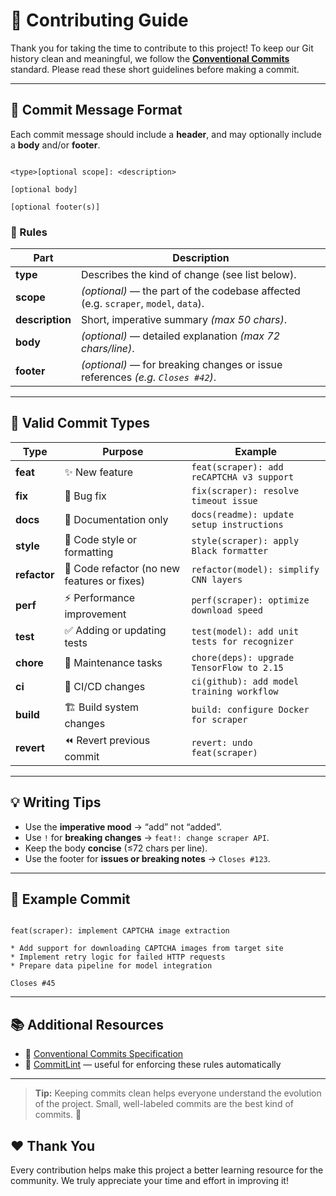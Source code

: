 # 🤝 Contributing Guide

Thank you for taking the time to contribute to this project!
To keep our Git history clean and meaningful, we follow the **[Conventional Commits](https://www.conventionalcommits.org)** standard.
Please read these short guidelines before making a commit.

---

## 🧩 Commit Message Format

Each commit message should include a **header**, and may optionally include a **body** and/or **footer**.

```

<type>[optional scope]: <description>

[optional body]

[optional footer(s)]

```

### 📌 Rules
| Part | Description |
|------|--------------|
| **type** | Describes the kind of change (see list below). |
| **scope** | *(optional)* — the part of the codebase affected (e.g. `scraper`, `model`, `data`). |
| **description** | Short, imperative summary *(max 50 chars)*. |
| **body** | *(optional)* — detailed explanation *(max 72 chars/line)*. |
| **footer** | *(optional)* — for breaking changes or issue references *(e.g. `Closes #42`)*. |

---

## 🧠 Valid Commit Types

| Type | Purpose | Example |
|------|----------|---------|
| **feat** | ✨ New feature | `feat(scraper): add reCAPTCHA v3 support` |
| **fix** | 🐛 Bug fix | `fix(scraper): resolve timeout issue` |
| **docs** | 📝 Documentation only | `docs(readme): update setup instructions` |
| **style** | 🎨 Code style or formatting | `style(scraper): apply Black formatter` |
| **refactor** | 🧹 Code refactor (no new features or fixes) | `refactor(model): simplify CNN layers` |
| **perf** | ⚡ Performance improvement | `perf(scraper): optimize download speed` |
| **test** | ✅ Adding or updating tests | `test(model): add unit tests for recognizer` |
| **chore** | 🔧 Maintenance tasks | `chore(deps): upgrade TensorFlow to 2.15` |
| **ci** | 🚀 CI/CD changes | `ci(github): add model training workflow` |
| **build** | 🏗️ Build system changes | `build: configure Docker for scraper` |
| **revert** | ⏪ Revert previous commit | `revert: undo feat(scraper)` |

---

## 💡 Writing Tips

- Use the **imperative mood** → “add” not “added”.
- Use `!` for **breaking changes** → `feat!: change scraper API`.
- Keep the body **concise** (≤72 chars per line).
- Use the footer for **issues or breaking notes** → `Closes #123`.

---

## 🧾 Example Commit

```

feat(scraper): implement CAPTCHA image extraction

* Add support for downloading CAPTCHA images from target site
* Implement retry logic for failed HTTP requests
* Prepare data pipeline for model integration

Closes #45

```

---

## 📚 Additional Resources
- 📖 [Conventional Commits Specification](https://www.conventionalcommits.org)
- 🧠 [CommitLint](https://commitlint.js.org) — useful for enforcing these rules automatically

---

> **Tip:** Keeping commits clean helps everyone understand the evolution of the project.
> Small, well-labeled commits are the best kind of commits. 💪


## ❤️ Thank You

Every contribution helps make this project a better learning resource for the community.
We truly appreciate your time and effort in improving it!

